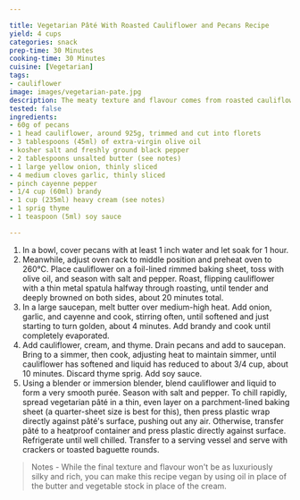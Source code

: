 ```yaml
---

title: Vegetarian Pâté With Roasted Cauliflower and Pecans Recipe
yield: 4 cups
categories: snack
prep-time: 30 Minutes
cooking-time: 30 Minutes
cuisine: [Vegetarian]
tags:
- cauliflower
image: images/vegetarian-pate.jpg
description: The meaty texture and flavour comes from roasted cauliflower, while pecans help thicken the purée to a pâté-like consistency. Splashes of brandy and soy sauce add even more savoury depth.
tested: false
ingredients:
- 60g of pecans
- 1 head cauliflower, around 925g, trimmed and cut into florets
- 3 tablespoons (45ml) of extra-virgin olive oil
- kosher salt and freshly ground black pepper
- 2 tablespoons unsalted butter (see notes)
- 1 large yellow onion, thinly sliced
- 4 medium cloves garlic, thinly sliced
- pinch cayenne pepper
- 1/4 cup (60ml) brandy
- 1 cup (235ml) heavy cream (see notes)
- 1 sprig thyme
- 1 teaspoon (5ml) soy sauce

---
```




1. In a bowl, cover pecans with at least 1 inch water and let soak for 1 hour.
2. Meanwhile, adjust oven rack to middle position and preheat oven to 260°C. Place cauliflower on a foil-lined rimmed baking sheet, toss with olive oil, and season with salt and pepper. Roast, flipping cauliflower with a thin metal spatula halfway through roasting, until tender and deeply browned on both sides, about 20 minutes total.
3. In a large saucepan, melt butter over medium-high heat. Add onion, garlic, and cayenne and cook, stirring often, until softened and just starting to turn golden, about 4 minutes. Add brandy and cook until completely evaporated.
4. Add cauliflower, cream, and thyme. Drain pecans and add to saucepan. Bring to a simmer, then cook, adjusting heat to maintain simmer, until cauliflower has softened and liquid has reduced to about 3/4 cup, about 10 minutes. Discard thyme sprig. Add soy sauce.
5. Using a blender or immersion blender, blend cauliflower and liquid to form a very smooth purée. Season with salt and pepper. To chill rapidly, spread vegetarian pâté in a thin, even layer on a parchment-lined baking sheet (a quarter-sheet size is best for this), then press plastic wrap directly against pâté's surface, pushing out any air. Otherwise, transfer pâté to a heatproof container and press plastic directly against surface. Refrigerate until well chilled. Transfer to a serving vessel and serve with crackers or toasted baguette rounds.

>Notes - While the final texture and flavour won't be as luxuriously silky and rich, you can make this recipe vegan by using oil in place of the butter and vegetable stock in place of the cream.
